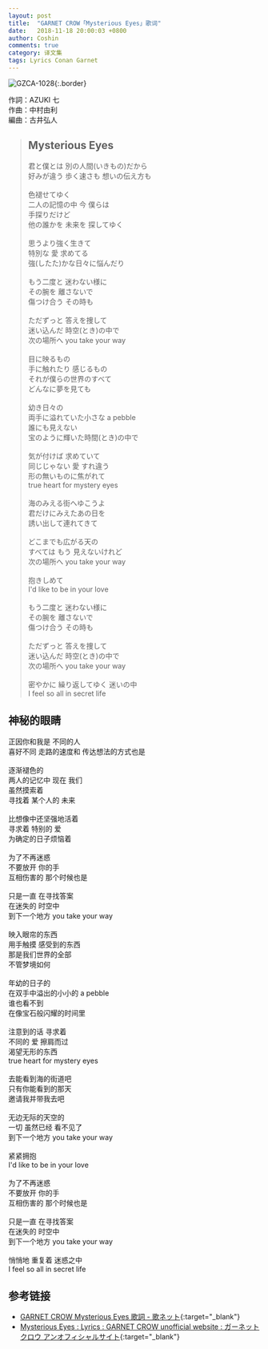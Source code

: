 ```yaml
---
layout: post
title:  "GARNET CROW「Mysterious Eyes」歌词"
date:   2018-11-18 20:00:03 +0800
author: Coshin
comments: true
category: 译文集
tags: Lyrics Conan Garnet
---
```

![GZCA-1028](https://ganekuro.github.io/images/discography/single/GZCA-1028.jpg){:.border}

作詞：AZUKI 七<br>
作曲：中村由利<br>
編曲：古井弘人

<blockquote class="original">
  <h2>Mysterious Eyes</h2>
  <p>
    君と僕とは 別の人間(いきもの)だから<br>
    好みが違う 歩く速さも 想いの伝え方も<br>
    <br>
    色褪せてゆく<br>
    二人の記憶の中 今 僕らは<br>
    手探りだけど<br>
    他の誰かを 未来を 探してゆく<br>
    <br>
    思うより強く生きて<br>
    特別な 愛 求めてる<br>
    強(したた)かな日々に悩んだり<br>
    <br>
    もう二度と 迷わない様に<br>
    その腕を 離さないで<br>
    傷つけ合う その時も<br>
    <br>
    ただずっと 答えを捜して<br>
    迷い込んだ 時空(とき)の中で<br>
    次の場所へ you take your way<br>
    <br>
    目に映るもの<br>
    手に触れたり 感じるもの<br>
    それが僕らの世界のすべて<br>
    どんなに夢を見ても<br>
    <br>
    幼き日々の<br>
    両手に溢れていた小さな a pebble<br>
    誰にも見えない<br>
    宝のように輝いた時間(とき)の中で<br>
    <br>
    気が付けば 求めていて<br>
    同じじゃない 愛 すれ違う<br>
    形の無いものに焦がれて<br>
    true heart for mystery eyes<br>
    <br>
    海のみえる街へゆこうよ<br>
    君だけにみえたあの日を<br>
    誘い出して連れてきて<br>
    <br>
    どこまでも広がる天の<br>
    すべては もう 見えないけれど<br>
    次の場所へ you take your way<br>
    <br>
    抱きしめて<br>
    I'd like to be in your love<br>
    <br>
    もう二度と 迷わない様に<br>
    その腕を 離さないで<br>
    傷つけ合う その時も<br>
    <br>
    ただずっと 答えを捜して<br>
    迷い込んだ 時空(とき)の中で<br>
    次の場所へ you take your way<br>
    <br>
    密やかに 繰り返してゆく 迷いの中<br>
    I feel so all in secret life
  </p>
</blockquote>

<div class="translation">
  <h2>神秘的眼睛</h2>
  <p>
    正因你和我是 不同的人<br>
    喜好不同 走路的速度和 传达想法的方式也是<br>
    <br>
    逐渐褪色的<br>
    两人的记忆中 现在 我们<br>
    虽然摸索着<br>
    寻找着 某个人的 未来<br>
    <br>
    比想像中还坚强地活着<br>
    寻求着 特别的 爱<br>
    为确定的日子烦恼着<br>
    <br>
    为了不再迷惑<br>
    不要放开 你的手<br>
    互相伤害的 那个时候也是<br>
    <br>
    只是一直 在寻找答案<br>
    在迷失的 时空中<br>
    到下一个地方 you take your way<br>
    <br>
    映入眼帘的东西<br>
    用手触摸 感受到的东西<br>
    那是我们世界的全部<br>
    不管梦境如何<br>
    <br>
    年幼的日子的<br>
    在双手中溢出的小小的 a pebble<br>
    谁也看不到<br>
    在像宝石般闪耀的时间里<br>
    <br>
    注意到的话 寻求着<br>
    不同的 爱 擦肩而过<br>
    渴望无形的东西<br>
    true heart for mystery eyes<br>
    <br>
    去能看到海的街道吧<br>
    只有你能看到的那天<br>
    邀请我并带我去吧<br>
    <br>
    无边无际的天空的<br>
    一切 虽然已经 看不见了<br>
    到下一个地方 you take your way<br>
    <br>
    紧紧拥抱<br>
    I'd like to be in your love<br>
    <br>
    为了不再迷惑<br>
    不要放开 你的手<br>
    互相伤害的 那个时候也是<br>
    <br>
    只是一直 在寻找答案<br>
    在迷失的 时空中<br>
    到下一个地方 you take your way<br>
    <br>
    悄悄地 重复着 迷惑之中<br>
    I feel so all in secret life
  </p>
</div>

## 参考链接

* [GARNET CROW Mysterious Eyes 歌詞 - 歌ネット](https://www.uta-net.com/song/14347/){:target="_blank"}
* [Mysterious Eyes : Lyrics : GARNET CROW unofficial website : ガーネットクロウ アンオフィシャルサイト](https://ganekuro.github.io/lyrics/original/Mysterious-Eyes.html){:target="_blank"}
